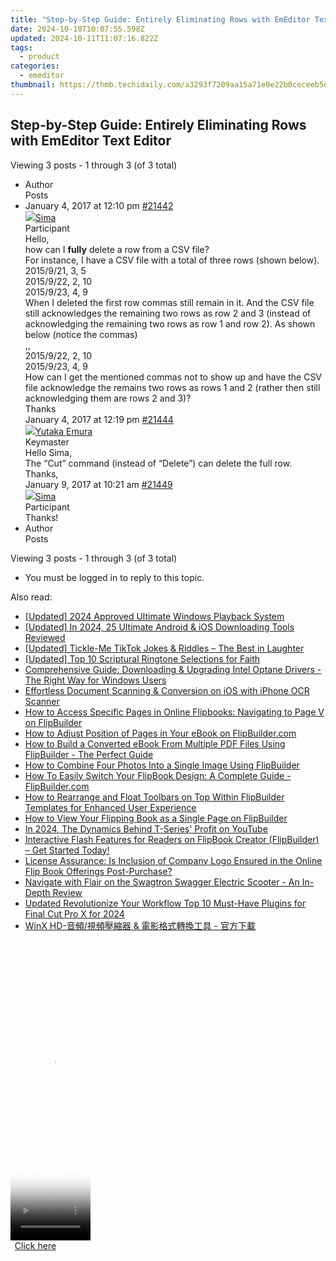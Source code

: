 ```yaml
---
title: "Step-by-Step Guide: Entirely Eliminating Rows with EmEditor Text Editor"
date: 2024-10-10T10:07:55.598Z
updated: 2024-10-11T11:07:16.822Z
tags:
  - product
categories:
  - emeditor
thumbnail: https://thmb.techidaily.com/a3293f7209aa15a71e0e22b0ceceeb5d43595d799fa4a5a92be66390c4a5c2d5.jpg
---
```


## Step-by-Step Guide: Entirely Eliminating Rows with EmEditor Text Editor

Viewing 3 posts - 1 through 3 (of 3 total)

* Author  
Posts
* January 4, 2017 at 12:10 pm [#21442](https://tools.techidaily.com/emeditor/products/)  
[![](https://secure.gravatar.com/avatar/74b38708e9b15af16d09f5027e57b10e?s=80&d=identicon&r=g)Sima](https://www.emeditor.com/forums/users/sima1/ "View Sima's profile")  
Participant  
Hello,  
how can I **fully** delete a row from a CSV file?  
For instance, I have a CSV file with a total of three rows (shown below).  
 2015/9/21, 3, 5  
 2015/9/22, 2, 10  
 2015/9/23, 4, 9  
When I deleted the first row commas still remain in it. And the CSV file still acknowledges the remaining two rows as row 2 and 3 (instead of acknowledging the remaining two rows as row 1 and row 2). As shown below (notice the commas)  
,,  
 2015/9/22, 2, 10  
 2015/9/23, 4, 9  
How can I get the mentioned commas not to show up and have the CSV file acknowledge the remains two rows as rows 1 and 2 (rather then still acknowledging them are rows 2 and 3)?  
Thanks  
January 4, 2017 at 12:19 pm [#21444](https://tools.techidaily.com/emeditor/products/)  
[![](https://secure.gravatar.com/avatar/a0a6377144ed3636f985d87303f65ed2?s=80&d=identicon&r=g)Yutaka Emura](https://www.emeditor.com/forums/users/yemura/ "View Yutaka Emura's profile")  
Keymaster  
Hello Sima,  
The “Cut” command (instead of “Delete”) can delete the full row.  
Thanks,  
January 9, 2017 at 10:21 am [#21449](https://tools.techidaily.com/emeditor/products/)  
[![](https://secure.gravatar.com/avatar/74b38708e9b15af16d09f5027e57b10e?s=80&d=identicon&r=g)Sima](https://www.emeditor.com/forums/users/sima1/ "View Sima's profile")  
Participant  
Thanks!
* Author  
Posts

Viewing 3 posts - 1 through 3 (of 3 total)

* You must be logged in to reply to this topic.

<ins class="adsbygoogle"
     style="display:block"
     data-ad-format="autorelaxed"
     data-ad-client="ca-pub-7571918770474297"
     data-ad-slot="1223367746"></ins>

<ins class="adsbygoogle"
     style="display:block"
     data-ad-client="ca-pub-7571918770474297"
     data-ad-slot="8358498916"
     data-ad-format="auto"
     data-full-width-responsive="true"></ins>

<span class="atpl-alsoreadstyle">Also read:</span>
<div><ul>
<li><a href="https://fox-cloud.techidaily.com/updated-2024-approved-ultimate-windows-playback-system/"><u>[Updated] 2024 Approved Ultimate Windows Playback System</u></a></li>
<li><a href="https://eaxpv-info.techidaily.com/updated-in-2024-25-ultimate-android-and-ios-downloading-tools-reviewed/"><u>[Updated] In 2024, 25 Ultimate Android & iOS Downloading Tools Reviewed</u></a></li>
<li><a href="https://tiktok-video-recordings.techidaily.com/updated-tickle-me-tiktok-jokes-and-riddles-the-best-in-laughter/"><u>[Updated] Tickle-Me TikTok Jokes & Riddles – The Best in Laughter</u></a></li>
<li><a href="https://some-guidance.techidaily.com/updated-top-10-scriptural-ringtone-selections-for-faith/"><u>[Updated] Top 10 Scriptural Ringtone Selections for Faith</u></a></li>
<li><a href="https://hardware-help.techidaily.com/comprehensive-guide-downloading-and-upgrading-intel-optane-drivers-the-right-way-for-windows-users/"><u>Comprehensive Guide: Downloading & Upgrading Intel Optane Drivers - The Right Way for Windows Users</u></a></li>
<li><a href="https://solve-latest.techidaily.com/effortless-document-scanning-and-conversion-on-ios-with-iphone-ocr-scanner/"><u>Effortless Document Scanning & Conversion on iOS with iPhone OCR Scanner</u></a></li>
<li><a href="https://win-luxury.techidaily.com/how-to-access-specific-pages-in-online-flipbooks-navigating-to-page-on-flipbuilder/"><u>How to Access Specific Pages in Online Flipbooks: Navigating to Page Ⅴ on FlipBuilder</u></a></li>
<li><a href="https://win-luxury.techidaily.com/how-to-adjust-position-of-pages-in-your-ebook-on-flipbuildercom/"><u>How to Adjust Position of Pages in Your eBook on FlipBuilder.com</u></a></li>
<li><a href="https://win-luxury.techidaily.com/how-to-build-a-converted-ebook-from-multiple-pdf-files-using-flipbuilder-the-perfect-guide/"><u>How to Build a Converted eBook From Multiple PDF Files Using FlipBuilder - The Perfect Guide</u></a></li>
<li><a href="https://win-luxury.techidaily.com/how-to-combine-four-photos-into-a-single-image-using-flipbuilder/"><u>How to Combine Four Photos Into a Single Image Using FlipBuilder</u></a></li>
<li><a href="https://win-luxury.techidaily.com/how-to-easily-switch-your-flipbook-design-a-complete-guide-flipbuildercom/"><u>How To Easily Switch Your FlipBook Design: A Complete Guide - FlipBuilder.com</u></a></li>
<li><a href="https://win-luxury.techidaily.com/how-to-rearrange-and-float-toolbars-on-top-within-flipbuilder-templates-for-enhanced-user-experience/"><u>How to Rearrange and Float Toolbars on Top Within FlipBuilder Templates for Enhanced User Experience</u></a></li>
<li><a href="https://win-luxury.techidaily.com/how-to-view-your-flipping-book-as-a-single-page-on-flipbuilder/"><u>How to View Your Flipping Book as a Single Page on FlipBuilder</u></a></li>
<li><a href="https://youtube-webster.techidaily.com/24-the-dynamics-behind-t-series-profit-on-youtube/"><u>In 2024, The Dynamics Behind T-Series' Profit on YouTube</u></a></li>
<li><a href="https://win-luxury.techidaily.com/interactive-flash-features-for-readers-on-flipbook-creator-flipbuilder-get-started-today/"><u>Interactive Flash Features for Readers on FlipBook Creator (FlipBuilder) – Get Started Today!</u></a></li>
<li><a href="https://win-luxury.techidaily.com/license-assurance-is-inclusion-of-company-logo-ensured-in-the-online-flip-book-offerings-post-purchase/"><u>License Assurance: Is Inclusion of Company Logo Ensured in the Online Flip Book Offerings Post-Purchase?</u></a></li>
<li><a href="https://buynow-info.techidaily.com/navigate-with-flair-on-the-swagtron-swagger-electric-scooter-an-in-depth-review/"><u>Navigate with Flair on the Swagtron Swagger Electric Scooter - An In-Depth Review</u></a></li>
<li><a href="https://ai-video-tools.techidaily.com/updated-revolutionize-your-workflow-top-10-must-have-plugins-for-final-cut-pro-x-for-2024/"><u>Updated Revolutionize Your Workflow Top 10 Must-Have Plugins for Final Cut Pro X for 2024</u></a></li>
<li><a href="https://some-knowledge.techidaily.com/winx-hd-and/"><u>WinX HD-音頻/視頻壓縮器 & 電影格式轉換工具 - 官方下載</u></a></li>
</ul></div>

<!-- affiliate ads begin -->
<span id="1977032">
					<video width="128" height="480" style="cursor:pointer"
           poster="//a.impactradius-go.com/display-clicktoplayimage/1977032.png"
           onclick="if(!this.playClicked){this.play();this.setAttribute('controls',true);this.playClicked=true;}">
	   <source src="//a.impactradius-go.com/display-ad/22993-1977032">
	   <img src="//a.impactradius-go.com/display-clicktoplayimage/1977032.png" style="border: none; height: 100%; width: 100%; object-fit: contain">
	</video>
	<div style="width:80px;text-align:center"><a href="javascript:window.open(decodeURIComponent('https%3A%2F%2Fhomestyler.sjv.io%2Fc%2F5597632%2F1977032%2F22993'), '_blank');void(0);">Click here</a></div>
</span>
<img height="0" width="0" src="https://imp.pxf.io/i/5597632/1977032/22993" style="position:absolute;visibility:hidden;" border="0" />
<!-- affiliate ads end -->

